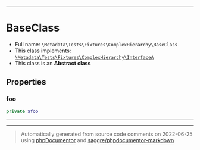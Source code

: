 ***

# BaseClass





* Full name: `\Metadata\Tests\Fixtures\ComplexHierarchy\BaseClass`
* This class implements:
[`\Metadata\Tests\Fixtures\ComplexHierarchy\InterfaceA`](./InterfaceA.md)
* This class is an **Abstract class**



## Properties


### foo



```php
private $foo
```






***



***
> Automatically generated from source code comments on 2022-06-25 using [phpDocumentor](http://www.phpdoc.org/) and [saggre/phpdocumentor-markdown](https://github.com/Saggre/phpDocumentor-markdown)
